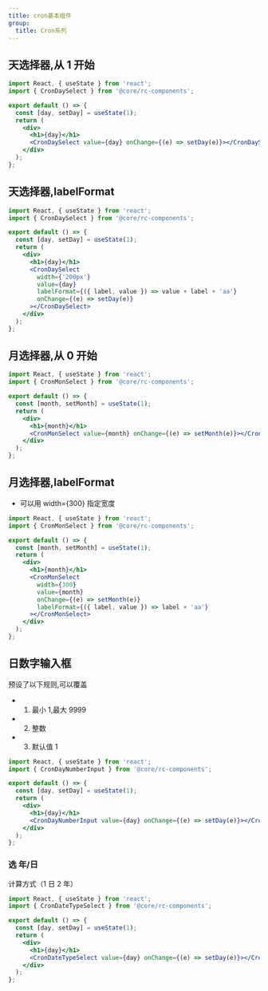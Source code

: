 ```yaml
---
title: cron基本组件
group:
  title: Cron系列
---
```


## 天选择器,从 1 开始

```jsx
import React, { useState } from 'react';
import { CronDaySelect } from '@core/rc-components';

export default () => {
  const [day, setDay] = useState(1);
  return (
    <div>
      <h1>{day}</h1>
      <CronDaySelect value={day} onChange={(e) => setDay(e)}></CronDaySelect>
    </div>
  );
};
```

## 天选择器,labelFormat

```jsx
import React, { useState } from 'react';
import { CronDaySelect } from '@core/rc-components';

export default () => {
  const [day, setDay] = useState(1);
  return (
    <div>
      <h1>{day}</h1>
      <CronDaySelect
        width={'200px'}
        value={day}
        labelFormat={({ label, value }) => value + label + 'aa'}
        onChange={(e) => setDay(e)}
      ></CronDaySelect>
    </div>
  );
};
```

<API src="./DaySelect.tsx"></API>

## 月选择器,从 0 开始

```jsx
import React, { useState } from 'react';
import { CronMonSelect } from '@core/rc-components';

export default () => {
  const [month, setMonth] = useState(1);
  return (
    <div>
      <h1>{month}</h1>
      <CronMonSelect value={month} onChange={(e) => setMonth(e)}></CronMonSelect>
    </div>
  );
};
```

## 月选择器,labelFormat

- 可以用 width={300} 指定宽度

```jsx
import React, { useState } from 'react';
import { CronMonSelect } from '@core/rc-components';

export default () => {
  const [month, setMonth] = useState(1);
  return (
    <div>
      <h1>{month}</h1>
      <CronMonSelect
        width={300}
        value={month}
        onChange={(e) => setMonth(e)}
        labelFormat={({ label, value }) => label + 'aa'}
      ></CronMonSelect>
    </div>
  );
};
```

<API src="./MonSelect.tsx"></API>

## 日数字输入框

预设了以下规则,可以覆盖

- 1. 最小 1,最大 9999
- 2. 整数
- 3. 默认值 1

```jsx
import React, { useState } from 'react';
import { CronDayNumberInput } from '@core/rc-components';

export default () => {
  const [day, setDay] = useState(1);
  return (
    <div>
      <h1>{day}</h1>
      <CronDayNumberInput value={day} onChange={(e) => setDay(e)}></CronDayNumberInput>
    </div>
  );
};
```

<API src="./DayNumberInput.tsx"></API>

### 选 年/日

计算方式（1 日 2 年）

```jsx
import React, { useState } from 'react';
import { CronDateTypeSelect } from '@core/rc-components';

export default () => {
  const [day, setDay] = useState(1);
  return (
    <div>
      <h1>{day}</h1>
      <CronDateTypeSelect value={day} onChange={(e) => setDay(e)}></CronDateTypeSelect>
    </div>
  );
};
```

<API src="./DateTypeSelect.tsx"></API>
